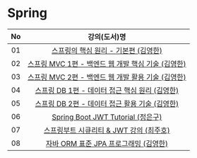 # Spring

| No | 강의(도서)명 |
| :---: | :---: |
| 01 | [스프링의 핵심 원리 - 기본편 (김영한)](https://github.com/happysun7080/spring-study/tree/main/spring-basic)|
| 02 | [스프링 MVC 1편 - 백엔드 웹 개발 핵심 기술 (김영한)](https://github.com/happysun7080/spring-study/tree/main/spring-mvc1)
| 03 | [스프링 MVC 2편 - 백엔드 웹 개발 활용 기술 (김영한)](https://github.com/happysun7080/spring-study/tree/main/spring-mvc2)
| 04 | [스프링 DB 1편 - 데이터 접근 핵심 원리 (김영한)](https://github.com/happysun7080/spring-study/tree/main/spring-db1)
| 05 | [스프링 DB 2편 - 데이터 접근 활용 기술 (김영한)](https://github.com/happysun7080/spring-study/tree/main/spring-db2)
| 06 | [Spring Boot JWT Tutorial (정은구)](https://github.com/happysun7080/spring-study/tree/main/spring-jwt-basic)
| 07 | [스프링부트 시큐리티 & JWT 강의 (최주호)](https://github.com/happysun7080/spring-study/tree/main/spring-security)
| 08 | [자바 ORM 표준 JPA 프로그래밍 (김영한)](https://github.com/happysun7080/spring-study/tree/main/jpa)
